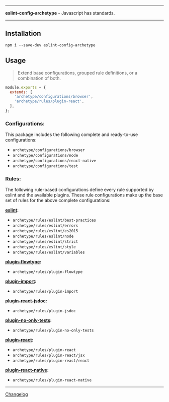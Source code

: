 ***
**eslint-config-archetype** - Javascript has standards.
***

## Installation

```
npm i --save-dev eslint-config-archetype
```

## Usage

> Extend base configurations, grouped rule definitions, or a combination of both.

```js
module.exports = {
  extends: [
    'archetype/configurations/browser',
    'archetype/rules/plugin-react',
  ],
};
```

### Configurations:
This package includes the following complete and ready-to-use configurations:

- `archetype/configurations/browser`
- `archetype/configurations/node`
- `archetype/configurations/react-native`
- `archetype/configurations/test`

### Rules:
The following rule-based configurations define every rule supported by eslint and the available plugins. These rule configurations make up the base set of rules for the above complete configurations:

**[eslint](https://eslint.org/docs/rules/):**
- `archetype/rules/eslint/best-practices`
- `archetype/rules/eslint/errors`
- `archetype/rules/eslint/es2015`
- `archetype/rules/eslint/node`
- `archetype/rules/eslint/strict`
- `archetype/rules/eslint/style`
- `archetype/rules/eslint/variables`

**[plugin-flowtype](https://www.npmjs.com/package/eslint-plugin-flowtype):**
- `archetype/rules/plugin-flowtype`

**[plugin-import](https://www.npmjs.com/package/eslint-plugin-import):**
- `archetype/rules/plugin-import`

**[plugin-react-jsdoc](https://www.npmjs.com/package/eslint-plugin-jsdoc):**
- `archetype/rules/plugin-jsdoc`

**[plugin-no-only-tests](https://www.npmjs.com/package/eslint-plugin-no-only-tests):**
- `archetype/rules/plugin-no-only-tests`

**[plugin-react](https://github.com/yannickcr/eslint-plugin-react):**
- `archetype/rules/plugin-react`
- `archetype/rules/plugin-react/jsx`
- `archetype/rules/plugin-react/react`

**[plugin-react-native](https://www.npmjs.com/package/eslint-plugin-react-native):**
- `archetype/rules/plugin-react-native`

***

[Changelog](https://github.com/kennethlmartin/eslint-config-archetype/blob/master/CHANGELOG.md)
